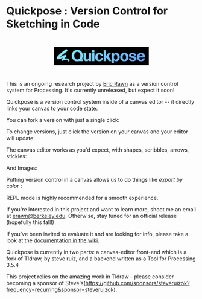 # Quickpose : Version Control for Sketching in Code
<div style="text-align: center; transform: scale(.5);">
  <img src="./assets/quickpose-banner-grad.png"/>
</div>


This is an ongoing research project by [Eric Rawn](https://www.ericrawn.media/) as a version control system for Processing. It's currently unreleased, but expect it soon! 

Quickpose is a version control system inside of a canvas editor -- it directly links your canvas to your code state:

You can fork a version with just a single click:

To change versions, just click the version on your canvas and your editor will update:

The canvas editor works as you'd expect, with shapes, scribbles, arrows, stickies:

And Images:

Putting version control in a canvas allows us to do things like *export by color* :



REPL mode is highly recommended for a smooth experience. 

If you're interested in this project and want to learn more, shoot me an email at erawn@berkeley.edu. Otherwise, stay tuned for an official release (hopefully this fall!) 

If you've been invited to evaluate it and are looking for info, please take a look at the [documentation in the wiki](https://github.com/erawn/Quickpose/wiki/What-happens-when-you-run-Quickpose-on-a-Processing-Project).

Quickpose is currently in two parts: a canvas-editor front-end which is a fork of Tldraw, by steve ruiz, and a backend written as a Tool for Processing 3.5.4

This project relies on the amazing work in Tldraw - please consider becoming a sponsor of Steve's(https://github.com/sponsors/steveruizok?frequency=recurring&sponsor=steveruizok).
